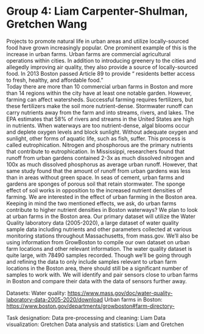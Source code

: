 # Group 4: Liam Carpenter-Shulman, Gretchen Wang
Projects to promote natural life in urban areas and utilize 
locally-sourced food have grown increasingly popular. One prominent 
example of this is the increase in urban farms. Urban farms are commercial 
agricultural operations within cities. In addition to introducing greenery 
to the cities and allegedly improving air quality, they also provide a 
source of locally-sourced food. In 2013 Boston passed Article 89 to 
provide “ residents better access to fresh, healthy, and affordable food.”  
Today there are more than 10 commercial urban farms in Boston and more 
than 14 regions within the city have at least one notable garden.
However, farming can affect watersheds. Successful farming requires 
fertilizers, but these fertilizers make the soil more nutrient-dense. 
Stormwater runoff can carry nutrients away from the farm and into streams, 
rivers, and lakes. The EPA estimates that 58% of rivers and streams in the 
United States are high in nutrients. When waterways are too 
nutrient-dense, algal blooms occur and deplete oxygen levels and block 
sunlight. Without adequate oxygen and sunlight, other forms of aquatic 
life, such as fish, suffer. This process is called eutrophication. 
Nitrogen and phosphorous are the primary nutrients that contribute to 
eutrophication. In Mississippi, researchers found that runoff from urban 
gardens contained 2-3x as much dissolved nitrogen and 100x as much 
dissolved phosphorus as average urban runoff. However, that same study 
found that the amount of runoff from urban gardens was less than in areas 
without green space. In seas of cement, urban farms and gardens are 
sponges of porous soil that retain stormwater. The sponge effect of soil 
works in opposition to the increased nutrient densities of farming. We are 
interested in the effect of urban farming in the Boston area. Keeping in 
mind the two mentioned effects, we ask, do urban farms contribute to 
higher nutrient densities in Boston waterways?
We plan to look at urban farms in the Boston area. Our primary dataset 
will utilize the Water Quality laboratory data (2005-2020), a large 
dataset of water quality sample data including nutrients and other 
parameters collected at various monitoring stations throughout 
Massachusetts, from mass.gov. We’ll also be using information from 
GrowBoston to compile our own dataset on urban farm locations and other 
relevant information. The water quality dataset is quite large, with 78490 
samples recorded. Though we’ll be going through and refining the data to 
only include samples relevant to urban farm locations in the Boston area, 
there should still be a significant number of samples to work with. We 
will identify and pair sensors close to urban farms in Boston and compare 
their data with the data of sensors further away. 

Datasets: 
Water quality: 
https://www.mass.gov/doc/water-quality-laboratory-data-2005-2020/download 
Urban farms in Boston: 
https://www.boston.gov/departments/growboston#farm-directory-

Task designation: 
Data pre-processing and cleaning: Liam 
Data visualization: Gretchen 
Data analysis and statistics: Liam and Gretchen

